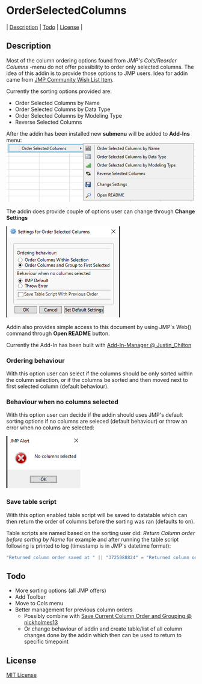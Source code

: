 # OrderSelectedColumns
| [Description](#description) | [Todo](#todo) | [License](#license) |

## Description

Most of the column ordering options found from *JMP's Cols/Reorder Columns* -menu do not offer possibility to order only selected columns. The idea of this addin is to provide those options to JMP users. Idea for addin came from [JMP Community Wish List Item](https://community.jmp.com/t5/JMP-Wish-List/Column-reorder-gt-Sort-by-Name-Data-Type-Role-gt-SELECTED/idc-p/451020). 

Currently the sorting options provided are:
* Order Selected Columns by Name
* Order Selected Columns by Data Type
* Order Selected Columns by Modeling Type
* Reverse Selected Columns

After the addin has been installed new **submenu** will be added to **Add-Ins** menu:
![](images/new_menu.png)

The addin does provide couple of options user can change through **Change Settings**

![](images/settings.png)

Addin also provides simple access to this document by using JMP's Web() command through **Open README** button.

Currently the Add-In has been built with [Add-In-Manager @ Justin_Chilton](https://community.jmp.com/t5/JMP-Add-Ins/Add-In-Manager/ta-p/43736)

### Ordering behaviour
With this option user can select if the columns should be only sorted within the column selection, or if the columns be sorted and then moved next to first selected column (default behaviour). 

### Behaviour when no columns selected
With this option user can decide if the addin should uses JMP's default sorting options if no columns are seleced (default behaviour) or throw an error when no colums are selected:

![](images/no_columns_error.png)

### Save table script
With this option enabled table script will be saved to datatable which can then return the order of columns before the sorting was ran (defaults to on).

Table scripts are named based on the sorting user did:
*Return Column order before sorting by Name* for example and after running the table script following is printed to log (timestamp is in JMP's datetime format):
```javascript
"Returned column order saved at " || "3725088824" = "Returned column order saved at 3725088824";
```

## Todo
* More sorting options (all JMP offers)
* Add Toolbar
* Move to Cols menu
* Better management for previous column orders
  * Possibly combine with [Save Current Column Order and Grouping @ nickholmes13](https://community.jmp.com/t5/JMP-Add-Ins/Save-Current-Column-Order-and-Grouping/ta-p/394251)
  * Or change behaviour of addin and create table/list of all column changes done by the addin which then can be used to return to specific timepoint
  
## License
[MIT License](../LICENSE)